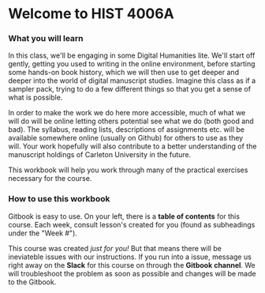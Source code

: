 # Welcome to HIST 4006A

### What you will learn

In this class, we'll be engaging in some Digital Humanities lite. We'll start off gently, getting you used to writing in the online environment, before starting some hands-on book history, which we will then use to get deeper and deeper into the world of digital manuscript studies. Imagine this class as if a sampler pack, trying to do a few different things so that you get a sense of what is possible.

In order to make the work we do here more accessible, much of what we will do will be online letting others potential see what we do \(both good and bad\). The syllabus, reading lists, descriptions of assignments etc. will be available somewhere online \(usually on Github\) for others to use as they will. Your work hopefully will also contribute to a better understanding of the manuscript holdings of Carleton University in the future. 

This workbook will help you work through many of the practical exercises necessary for the course.

### How to use this workbook

Gitbook is easy to use. On your left, there is a **table of contents** for this course. Each week, consult lesson's created for you \(found as subheadings under the "Week \#"\). 

This course was created _just for you!_ But that means there will be ineviateble issues with our instructions. If you run into a issue, message us right away on the **Slack** for this course on through the **Gitbook channel**. We will troubleshoot the problem as soon as possible and changes will be made to the Gitbook.



